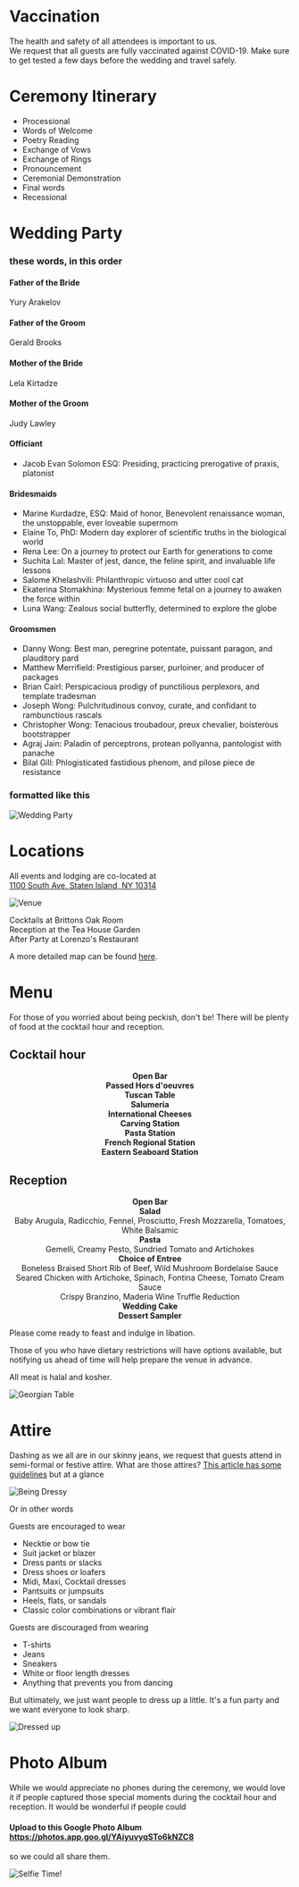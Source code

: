 
# Vaccination
The health and safety of all attendees is important to us.  
We request that all guests are fully vaccinated against COVID-19.
Make sure to get tested a few days before the wedding and travel safely.

# Ceremony Itinerary
- Processional
- Words of Welcome
- Poetry Reading
- Exchange of Vows
- Exchange of Rings
- Pronouncement
- Ceremonial Demonstration
- Final words
- Recessional

# Wedding Party
### these words, in this order

#### Father of the Bride
Yury Arakelov

#### Father of the Groom
Gerald Brooks

#### Mother of the Bride
Lela Kirtadze

#### Mother of the Groom
Judy Lawley

#### Officiant
- Jacob Evan Solomon ESQ: Presiding, practicing prerogative of praxis, platonist

#### Bridesmaids
- Marine Kurdadze, ESQ: Maid of honor, Benevolent renaissance woman, the unstoppable, ever loveable supermom
- Elaine To, PhD: Modern day explorer of scientific truths in the biological world
- Rena Lee: On a journey to protect our Earth for generations to come
- Suchita Lal: Master of jest, dance, the feline spirit, and invaluable life lessons
- Salome Khelashvili: Philanthropic virtuoso and utter cool cat
- Ekaterina Stomakhina: Mysterious femme fetal on a journey to awaken the force within
- Luna Wang: Zealous social butterfly, determined to explore the globe

#### Groomsmen
- Danny Wong: Best man, peregrine potentate, puissant paragon, and plauditory pard
- Matthew Merrifield: Prestigious parser, purloiner, and producer of packages
- Brian Cairl: Perspicacious prodigy of punctilious perplexors, and template tradesman
- Joseph Wong: Pulchritudinous convoy, curate, and confidant to rambunctious rascals
- Christopher Wong: Tenacious troubadour, preux chevalier, boisterous bootstrapper
- Agraj Jain: Paladin of perceptrons, protean pollyanna, pantologist with panache
- Bilal Gill: Phlogisticated fastidious phenom, and pilose piece de resistance


### formatted like this
![Wedding Party](wedding-party.png "Wedding Party")

# Locations
All events and lodging are co-located at  
[1100 South Ave, Staten Island, NY 10314](https://goo.gl/maps/7SmsbWwxsfS6uxTx9)

![Venue](venue.png "Venue")

Cocktails at Brittons Oak Room  
Reception at the Tea House Garden  
After Party at Lorenzo's Restaurant  

A more detailed map can be found [here](https://nicotrasballroom.com/tea-house-garden/).

# Menu
For those of you worried about being peckish, don't be!
There will be plenty of food at the cocktail hour and reception.

## Cocktail hour
<p style="text-align: center;">
<strong>Open Bar</strong><br>
<strong>Passed Hors d'oeuvres</strong><br>
<strong>Tuscan Table</strong><br>
<strong>Salumeria</strong><br>
<strong>International Cheeses</strong><br>
<strong>Carving Station</strong><br>
<strong>Pasta Station</strong><br>
<strong>French Regional Station</strong><br>
<strong>Eastern Seaboard Station</strong><br>
</p>

## Reception
<p style="text-align: center;">
<strong>Open Bar</strong><br>
<strong>Salad</strong><br>
Baby Arugula, Radicchio, Fennel, Prosciutto, Fresh Mozzarella, Tomatoes, White Balsamic<br>
<strong>Pasta</strong><br>
Gemelli, Creamy Pesto, Sundried Tomato and Artichokes<br>
<strong>Choice of Entree</strong><br>
Boneless Braised Short Rib of Beef, Wild Mushroom Bordelaise Sauce<br>
Seared Chicken with Artichoke, Spinach, Fontina Cheese, Tomato Cream Sauce<br>
Crispy Branzino, Maderia Wine Truffle Reduction<br>
<strong>Wedding Cake</strong><br>
<strong>Dessert Sampler</strong>
</p>

Please come ready to feast and indulge in libation.

Those of you who have dietary restrictions will have options available,
but notifying us ahead of time will help prepare the venue in advance.

All meat is halal and kosher.

![Georgian Table](georgian-table.jpeg "Georgian Table")

# Attire
Dashing as we all are in our skinny jeans, we request that guests attend in semi-formal or festive attire. What are those attires? [This article has some guidelines](https://www.brides.com/story/wedding-dress-code-explained) but at a glance

![Being Dressy](dress-code.png "Being Dressy")

Or in other words  

Guests are encouraged to wear
- Necktie or bow tie
- Suit jacket or blazer
- Dress pants or slacks
- Dress shoes or loafers
- Midi, Maxi, Cocktail dresses
- Pantsuits or jumpsuits
- Heels, flats, or sandals
- Classic color combinations or vibrant flair

Guests are discouraged from wearing
- T-shirts
- Jeans
- Sneakers
- White or floor length dresses
- Anything that prevents you from dancing

But ultimately, we just want people to dress up a little.
It's a fun party and we want everyone to look sharp.

![Dressed up](dressed-up.jpg "Dressed up")

# Photo Album
While we would appreciate no phones during the ceremony,
we would love it if people captured those special moments during the cocktail
hour and reception. It would be wonderful if people could

#### Upload to this Google Photo Album https://photos.app.goo.gl/YAiyuvyqSTo6kNZC8  

so we could all share them.

![Selfie Time!](german-selfie.jpg "Selfie Time!")
